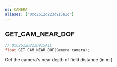 ```yaml
---
ns: CAMERA
aliases: ["0xc2612d223d915a1c"]
---
```

## GET_CAM_NEAR_DOF

```c
// 0xC2612D223D915A1C
float GET_CAM_NEAR_DOF(Camera camera);
```

Get the camera's near depth of field distance (in m.)

